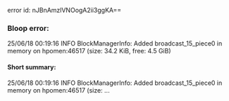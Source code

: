 error id: nJBnAmzlVNOogA2ii3ggKA==
### Bloop error:

25/06/18 00:19:16 INFO BlockManagerInfo: Added broadcast_15_piece0 in memory on hpomen:46517 (size: 34.2 KiB, free: 4.5 GiB)
#### Short summary: 

25/06/18 00:19:16 INFO BlockManagerInfo: Added broadcast_15_piece0 in memory on hpomen:46517 (size: ...